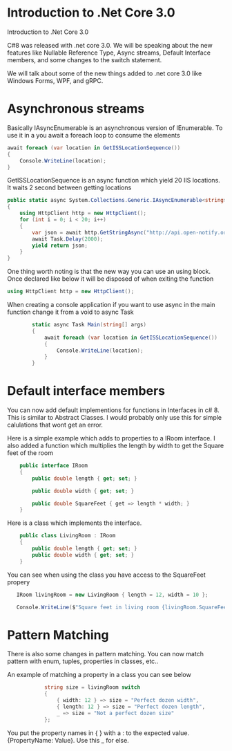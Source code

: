 # Introduction to .Net Core 3.0
Introduction to .Net Core 3.0

C#8 was released with .net core 3.0. We will be speaking about the new features like Nullable Reference Type, Async streams, Default Interface members, and some changes to the switch statement.

We will talk about some of the new things added to .net core 3.0 like Windows Forms, WPF, and gRPC.


# Asynchronous streams

Basically IAsyncEnumerable<T> is an asynchronous version of IEnumerable<T>.   To use it in a you await a foreach loop to consume the elements

```cs
await foreach (var location in GetISSLocationSequence())
{
    Console.WriteLine(location);
}
```

GetISSLocationSequence is an async function which yield 20 IIS locations.  
It waits 2 second between getting locations

```cs
public static async System.Collections.Generic.IAsyncEnumerable<string> GetISSLocationSequence()
{
    using HttpClient http = new HttpClient();
    for (int i = 0; i < 20; i++)
    {
        var json = await http.GetStringAsync("http://api.open-notify.org/iss-now.json");
        await Task.Delay(2000);
        yield return json;
    }
}
```
      
One thing worth noting is that the new way you can use an using block.  Once declared like below it will be disposed of when exiting the function

```cs
using HttpClient http = new HttpClient();
```


When creating a console application if you want to use async in the main function change it from a void to async Task

```cs
        static async Task Main(string[] args)
        {
            await foreach (var location in GetISSLocationSequence())
            {
                Console.WriteLine(location);
            }
        }
```


# Default interface members

You can now add default implementions for functions in Interfaces in c# 8.   This is similar to Abstract Classes.  I would probably only use this for simple calulations that wont get an error.

Here is a simple example which adds to properties to a IRoom interface.  I also added a function which multiplies the length by width to get the Square feet of the room

```cs
    public interface IRoom
    {
        public double length { get; set; }

        public double width { get; set; }

        public double SquareFeet { get => length * width; }
    }
```

Here is a class which implements the interface.

```cs
    public class LivingRoom : IRoom
    {
        public double length { get; set; }
        public double width { get; set; }
    }
```

You can see when using the class you have access to the SquareFeet propery

```cs
   IRoom livingRoom = new LivingRoom { length = 12, width = 10 }; 

   Console.WriteLine($"Square feet in living room {livingRoom.SquareFeet}");
```

# Pattern Matching

There is also some changes in pattern matching.  You can now match pattern with enum, tuples, properties in classes, etc..

An example of matching a property in a class you can see below


```cs
            string size = livingRoom switch
            {
                { width: 12 } => size = "Perfect dozen width",
                { length: 12 } => size = "Perfect dozen length",
                _ => size = "Not a perfect dozen size"
            };
```

You put the property names in { } with a : to the expected value.  {PropertyName: Value}.   Use this _ for else.



